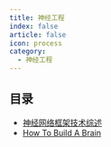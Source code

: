 ```yaml
---
title: 神经工程
index: false
article: false
icon: process
category:
  - 神经工程
---
```


## 目录

- [神经网络框架技术综述](Overview.md)
- [How To Build A Brain](HowToBuildABrain/)
